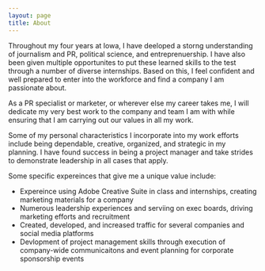 ```yaml
---
layout: page
title: About
---
```


<p class="message">
  Throughout my four years at Iowa, I have deeloped a storng understanding of journalism and PR, political science, and entreprenuership. I have also been given multiple opportunites to put these learned skills to the test through a number of diverse internships. Based on this, I feel confident and well prepared to enter into the workforce and find a company I am passionate about. 
  
</p>

As a PR specialist or marketer, or wherever else my career takes me, I will dedicate my very best work to the company and team I am with while ensuring that I am carrying out our values in all my work. 

Some of my personal characteristics I incorporate into my work efforts include being dependable, creative, organized, and strategic in my planning. I have found success in being a project manager and take strides to demonstrate leadership in all cases that apply. 

Some specific expereinces that give me a unique value include:

* Expereince using Adobe Creative Suite in class and internships, creating marketing materials for a company
* Numerous leadership experiences and serviing on exec boards, driving marketing efforts and recruitment
* Created, developed, and increased traffic for several companies and social media platforms
* Devlopment of project management skills through execution of company-wide communicaitons and event planning for corporate sponsorship events

